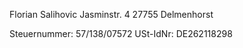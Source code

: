 Florian Salihovic
Jasminstr. 4
27755 Delmenhorst
  
Steuernummer: 57/138/07572
USt-IdNr: DE262118298   
